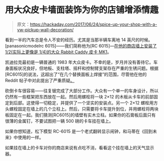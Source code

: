 # 用大众皮卡墙面装饰为你的店铺增添情趣

> 原文：<https://hackaday.com/2017/06/24/spice-up-your-shop-with-a-vw-pickup-wall-decoration/>

看到一半的汽车总是令人不安的经历。尤其是当那半辆车离地 14 英尺的时候。[panasonicmodelrc 6015]——我们简称他为[RC 6015]—[在他的商店墙上安装了 1/2(实际上更像是 1/4)的大众 Rabbit Caddy 皮卡 MK1](http://imgur.com/a/6PNVq)。

凯迪拉克最初是一辆普通的 1983 年大众皮卡。不幸的是，岁月并没有善待它。车身面板状况良好，但地板、支柱塔、摇杆和控制臂支架存在严重的生锈问题。根据[RC6015]的说法，这超出了“在几个替换面板上焊接”的范围，尽管他在他的 Reddit 帖子中对此提出了严重质疑[。](https://www.reddit.com/r/DIY/comments/6g9zx2/i_cut_a_vw_rabbit_pickup_in_half_and_hung_it_on/)

砍倒卡车很容易——往复锯完成了大部分工作。大众有一个单一的车身设计，所以仍然有一些框架把东西放在一起。然后用螺栓将一块 2×12 的木板从卡车的前部固定到后部。这使得一切稳定，并提供了一个坚实的安装点。另一个 2×12 螺栓用方头螺栓固定在墙上的几个立柱上。然后，只需要将卡车提升到位，并用螺栓将两块板固定在一起。我们猜测[RC6015]的墙壁有实木立柱。如果你的石膏板后面只有很薄的金属钉，不要试图把一辆 500 磅的卡车挂在墙上。

如果你想知道，松下模型 RC-6015 是一个老式翻转显示闹钟，和马蒂在《回到未来》中使用的一样。

如果挂在墙上的卡车对你的商店来说有点吃不消，看看这个挂在墙上的天气显示器。